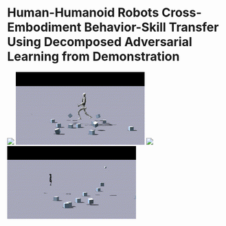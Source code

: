 # Human-Humanoid Robots Cross-Embodiment  Behavior-Skill Transfer Using Decomposed Adversarial Learning from Demonstration

![](../../../img/task_gif3/HOTU_perturb.gif)
![](../../../img/task_gif3/NAVIAI_perturb.gif)
![](../../../img/task_gif3/H1_perturb.gif)
![](../../../img/task_gif3/Bruce_perturb.gif)